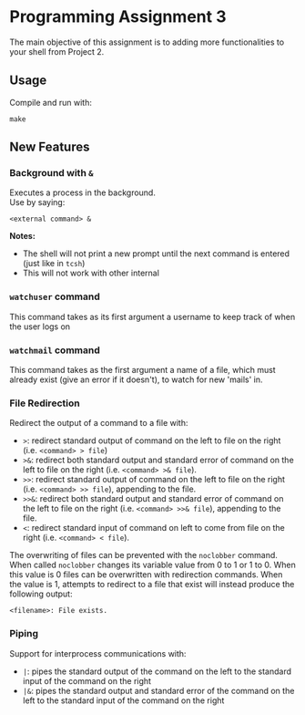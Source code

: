 # Programming Assignment 3
The main objective of this assignment is to adding more functionalities to your
shell from Project 2.

## Usage
Compile and run with:
```
make
```

## New Features
### Background with `&`
Executes a process in the background.  
Use by saying:
```
<external command> &
```
**Notes:** 
* The shell will not print a new prompt until the next command is entered (just
  like in `tcsh`)
* This will not work with other internal

### `watchuser` command
This command takes as its first argument a username to keep track of when the
user logs on

### `watchmail` command
This command takes as the first argument a name of a file, which must already
exist (give an error if it doesn't), to watch for new 'mails' in.

### File Redirection
Redirect the output of a command to a file with:
* `>`: redirect standard output of command on the left to file on the right
  (i.e. `<command> > file`)
* `>&`: redirect both standard output and standard error of command on the left
  to file on the right (i.e. `<command> >& file`).
* `>>`:  redirect standard output of command on the left to file on the right
  (i.e. `<command> >> file`), appending to the file.
* `>>&`: redirect both standard output and standard error of command on the left to
  file on the right (i.e. `<command> >>& file`), appending to the file.
* `<`: redirect standard input of command on left to come from file on the
  right (i.e. `<command> < file`).

The overwriting of files can be prevented with the `noclobber` command. When
called `noclobber` changes its variable value from 0 to 1 or 1 to 0. When this
value is 0 files can be overwritten with redirection commands. When the value
is 1, attempts to redirect to a file that exist will instead produce the
following output:
```
<filename>: File exists.
```

### Piping
Support for interprocess communications with:
* `|`: pipes the standard output of the command on the left to the standard
  input of the command on the right
* `|&`: pipes the standard output and standard error of the command on the left
  to the standard input of the command on the right
